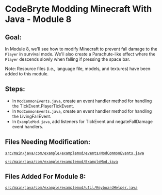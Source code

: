 # CodeBryte Modding Minecraft With Java - Module 8

## Goal:
In Module 8, we'll see how to modify Minecraft to prevent fall damage to the `Player` in survival mode.  We'll also create a Parachute-like effect where the `Player` descends slowly when falling if pressing the space bar.

Note: Resource files (i.e., language file, models, and textures) have been added to this module.

## Steps:
* In `ModCommonEvents.java`, create an event handler method for handling the TickEvent.PlayerTickEvent.
* In `ModCommonEvents.java`, create an event handler method for handling the LivingFallEvent.
* In `ExampleMod.java`, add listeners for TickEvent and negateFallDamage event handlers.

## Files Needing Modification:

[`src/main/java/com/example/examplemod/events/ModCommonEvents.java`](https://github.com/codebryte/codeBryteMod01/blob/MODULE_08_BEGIN/src/main/java/com/example/examplemod/events/ModCommonEvents.java)

[`src/main/java/com/example/examplemod/ExampleMod.java`](https://github.com/codebryte/codeBryteMod01/blob/MODULE_08_BEGIN/src/main/java/com/example/examplemod/ExampleMod.java)

## Files Added For Module 8:

[`src/main/java/com/example/examplemod/util/KeyboardHelper.java`](https://github.com/codebryte/codeBryteMod01/blob/MODULE_08_BEGIN/src/main/java/com/example/examplemod/util/KeyboardHelper.java)



